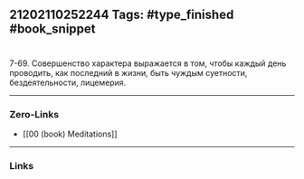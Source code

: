 21202110252244
Tags: #type_finished #book_snippet 
---
# 

 7-69. Совершенство характера выражается в том, чтобы каждый день проводить, как последний в жизни, быть чуждым суетности, бездеятельности, лицемерия. 

---
### Zero-Links
 - [[00 (book) Meditations]]
---
### Links
